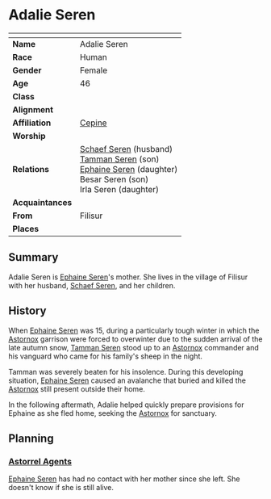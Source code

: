 # Adalie Seren

| []() | |
| --- | --- |
| **Name** | Adalie Seren |
| **Race** | Human |
| **Gender** | Female |
| **Age** | 46 |
| **Class** | |
| **Alignment** | |
| **Affiliation** | [Cepine](../civilisations/kingdom-of-astor/ethnicities/cepine.md) |
| **Worship** | |
| **Relations** | [Schaef Seren](schaef-seren.md) (husband)<br />[Tamman Seren](tamman-seren.md) (son)<br />[Ephaine Seren](ephaine-seren.md) (daughter)<br />Besar Seren (son)<br />Irla Seren (daughter) |
| **Acquaintances** | |
| **From** | Filisur |
| **Places** | |

## Summary

Adalie Seren is [Ephaine Seren](ephaine-seren.md)'s mother. She lives in the village of Filisur with her husband, [Schaef Seren](schaef-seren.md), and her children.

## History

When [Ephaine Seren](ephaine-seren.md) was 15, during a particularly tough winter in which the [Astornox](../civilisations/kingdom-of-astor/organisations/astornox/README.md) garrison were forced to overwinter due to the sudden arrival of the late autumn snow, [Tamman Seren](tamman-seren.md) stood up to an [Astornox](../civilisations/kingdom-of-astor/organisations/astornox/README.md) commander and his vanguard who came for his family's sheep in the night.

Tamman was severely beaten for his insolence. During this developing situation, [Ephaine Seren](ephaine-seren.md) caused an avalanche that buried and killed the [Astornox](../civilisations/kingdom-of-astor/organisations/astornox/README.md) still present outside their home.

In the following aftermath, Adalie helped quickly prepare provisions for Ephaine as she fled home, seeking the [Astornox](../civilisations/kingdom-of-astor/organisations/astornox/README.md) for sanctuary.

## Planning

### [Astorrel Agents](../../campaigns/astorrel-agents/README.md)

[Ephaine Seren](ephaine-seren.md) has had no contact with her mother since she left. She doesn't know if she is still alive.
